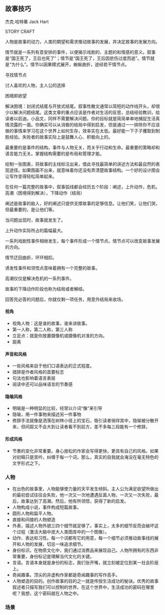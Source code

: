 ## 故事技巧

杰克.哈特著 Jack Hart

STORY CRAFT

人物是故事的动力，人类的期望和需求推动故事的发展，并决定故事的发展方向。

情节就是一系列有意安排的事件，以便揭示戏剧的、主题的和情感的意义。叙事是“国王死了，王后也死了”；情节是“国王死了，王后因悲伤过度而逝”。情节就是“为什么”。情节以因果模式展开，蜿蜒曲折，途经若干情节点。

寻找情节点

讨人喜欢的人物，主人公的选择

困境即欲望

解决困境：封闭式结尾与开放式结尾。叙事性散文通常以简短的动作线开头，却很少以解决问题结尾。这类文章的重点应该是作者对生活的反思，总结经验教训，给读者以启迪。小品文，同样不需要解决问题。你的目标就是简简单单地捕捉生活真情流露的一面。你确实可以从消极的结局中得到启发，但是通过一一排除你不应该做的事情来学习在这个世界上如何生存，效率实在太低。最好能一下子子攫取到制胜经验。失败者的故事实际上是鼓舞人心、积极向上的。

最重要的是事件的结构，事件与人物无关，而关乎行动和生命。最重要的策略却和语言能力无关。掌握结构需要的是布局和管理才能。

绘制一张图表，将故事的主线标注出来，借此寻找最简单的讲述方法和最自然的表现途径。如果图画不出来，就意味着你还没有弄清楚故事结构。一个好的设计图会让写作变得轻松简单起来。

在任何一篇完整的故事中，叙事弧线都会经历五个阶段：阐述，上升动作，危机，高潮（困境得到解决），下降动作（结局）

阐述是故事的敌人，好的阐述只提供支撑故事的足够信息。让他们笑，让他们哭，但最重要的，是让他们等。

当问题出现时，故事就发生了。

上升动作实际所占的篇幅最大。

一系列戏剧性事件相继发生，每个事件形成一个情节点。情节点可以改变故事发展的方向。

情节迂回曲折，环环相扣。

诱发性事件和领悟点意味着拥有一个完整的故事。

高潮仅仅是解决危机的一系列事件。

故事的下降动作阶段也称为结局或者解结。

回答完必答的问题后，你就仅剩一项任务，用意外结局来收场。

#### 视角

+ 视角人物：这是谁的故事，谁来讲故事。
+ 第一人称，第二人称，第三人称
+ 立足点：就是你放置摄像机或摄像机对准的方向。
+ 距离

#### 声音和风格

+ 一些风格来自于他们口语表达的正式程度。
+ 措辞是作者风格的首要标志
+ 句法也影响着语言表层
+ 阅读中还可以品味语言的节奏感

#### 隐喻风格

+ 明喻是一种明显的比较，经常以介词“像”来引导
+ 隐喻，用一件事物来描述另一件事物
+ 修辞手法就像是洒落在树林小径上的宝石，吸引读者徜徉其中，隐喻被分散开来，但间距又不会大到让读者看不到前方，差不多每三段能有一个修辞。

#### 形成风格

+ 节奏的变化非常重要。身心放松的作家会写得更快，更具有自己的风格。如果对初稿只是苦吟，纠缠于每一个词，那么，真实的自我就会淹没在毫无特色的文字形式之下。

### 人物

+ 在出色的故事里，人物能够使力量的天平发生倾斜。主人公为满足欲望所做出的最初尝试往往会失败，他一次又一次地遭遇反面人物，一次又一次失败，最后，故事达到了高潮。然后，他有所领悟，获得了新的启发。
+ 人物构成小说，事件构成短篇故事。
+ 圆形人物和扁平人物。
+ 直接和间接的人物塑造
+ 外表，描述人物外貌三四个细节就足够了。事实上，太多的细节反而会破坏这个过程（激活大脑中庞大人类图库中的一个图像）。
+ 动作、表达和习性。每一个词都有它的用意，每一个细节必须推动故事线的展开和人物的发展，切忌一味追求细节。
+ 身份标识。在物质文化中，我们通过消费品来展现自己。人物所拥有的东西非常重要，身份标记是理解当代文化的关键。
+ 言语。言语本身就是身份的标志，我们张开嘴，就立刻被定位到某一社会阶层上。
+ 奇闻趣事。顶尖的非虚构作家都是奇闻趣事的写作高手。
+ 人物塑造的目的。创作故事的目的之一就是传授生活成功的秘诀。优秀的故事叙述者只描写我们可以控制的世界。在这个世界中，生活成功的密码在哪里呢？我想，这个密码就在人物之中。

### 场景


